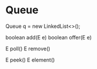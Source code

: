 # Queue

Queue<Integer> q = new LinkedList<>();

boolean	add(E e)
boolean	offer(E e)

E	poll()
E	remove()

E	peek()
E	element()